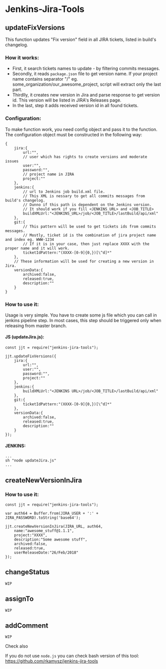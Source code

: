 # Jenkins-Jira-Tools

## updateFixVersions

This function updates "Fix version" field in all JIRA tickets, listed in build's changelog.

### How it works:
- First, it search tickets names to update - by filtering commits messages.
- Secondly, it reads `package.json` file to get version name. If your project name contains separator "/" eg. some_organization/our_awesome_project, script will extract only the last part.
- Thirdlly, it creates new version in Jira and parse response to get version id. 
This version will be listed in JIRA's Releases page.
- In the last, step it adds received version id in all found tickets.

### Configuration:

To make function work, you need config object and pass it to the function.
The configuration object must be constructed in the following way:
```
{
    jira:{
        url:"",
        // user which has rights to create versions and moderate issues
        user:"",
        password:"",
        // project name in JIRA
        project:""
    },
    jenkins:{
        // url to Jenkins job build.xml file. 
        // This XML is nessary to get all commits messages from build's changelog.
        // Dunno if this path is dependent on the Jenkins version.
        // It should work if you fill <JENKINS_URL> and <JOB_TITLE>
        buildXMLUrl:"<JENKINS_URL>/job/<JOB_TITLE>/lastBuild/api/xml"
    },
    git:{
        // This pattern will be used to get tickets ids from commits messages.
        // Mostly, ticket id is the combination of jira project name and index eg. WWW-1234
        // If it is in your case, then just replace XXXX with the proper name and it will work.
        ticketIdPattern:"(XXXX-[0-9]{0,})[\^d]*"
    },
    // These information will be used for creating a new version in Jira.
    versionData:{
        archived:false,
        released:true,
        description:""
    }
}
```
### How to use it:

Usage is very simple. You have to create some js file which you can call in jenkins pipeline step.
In most cases, this step should be triggered only when releasing from master branch.

#### JS (updateJira.js):
```
const jjt = require("jenkins-jira-tools");

jjt.updateFixVersions({
    jira:{
        url:"",
        user:"",
        password:"",
        project:""
    },
    jenkins:{
        buildXMLUrl:"<JENKINS URL>/job/<JOB_TITLE>/lastBuild/api/xml"
    },
    git:{
        ticketIdPattern:"(XXXX-[0-9]{0,})[\^d]*"
    },
    versionData:{
        archived:false,
        released:true,
        description:""
    }
});
```
#### JENKINS:
```
...
sh "node updateJira.js"
...
```
## createNewVersionInJira

### How to use it:
```
const jjt = require("jenkins-jira-tools");

var auth64 = Buffer.from(JIRA_USER + ':' + JIRA_PASSWORD).toString('base64');

jjt.createNewVersionInJira(JIRA_URL, auth64, 
    name:"awesome_stuff@1.1.1",
    project:"XXXX",
    description:"Some awesome stuff",
    archived:false,
    released:true,
    userReleaseDate:"26/Feb/2018"
});
```

## changeStatus
    WIP
## assignTo
    WIP
## addComment
    WIP


Check also

If you do not use `node.js` you can check bash version of this tool:
https://github.com/rkamysz/jenkins-jira-tools
